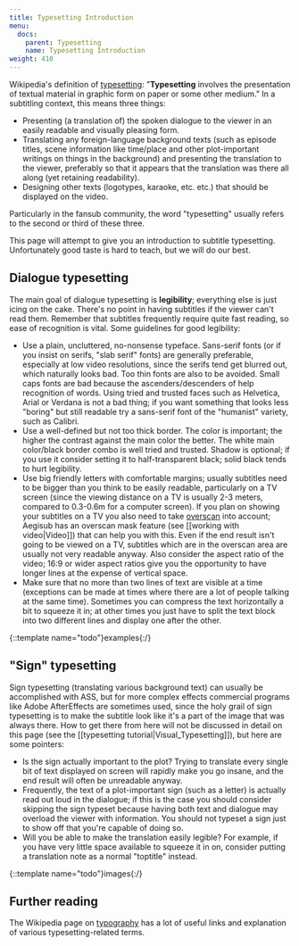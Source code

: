 ```yaml
---
title: Typesetting Introduction
menu:
  docs:
    parent: Typesetting
    name: Typesetting Introduction
weight: 410
---
```


Wikipedia's definition of
[typesetting](http://en.wikipedia.org/wiki/Typesetting): "**Typesetting**
involves the presentation of textual material in graphic form on paper or some
other medium." In a subtitling context, this means three things:

* Presenting (a translation of) the spoken dialogue to the viewer in an easily
  readable and visually pleasing form.
* Translating any foreign-language background texts (such as episode titles,
  scene information like time/place and other plot-important writings on things
  in the background) and presenting the translation to the viewer, preferably
  so that it appears that the translation was there all along (yet retaining
  readability).
* Designing other texts (logotypes, karaoke, etc. etc.) that should be
  displayed on the video.

Particularly in the fansub community, the word "typesetting" usually refers to
the second or third of these three.

This page will attempt to give you an introduction to subtitle typesetting.
Unfortunately good taste is hard to teach, but we will do our best.

## Dialogue typesetting ##
The main goal of dialogue typesetting is **legibility**; everything else is
just icing on the cake. There's no point in having subtitles if the viewer
can't read them. Remember that subtitles frequently require quite fast reading,
so ease of recognition is vital. Some guidelines for good legibility:

* Use a plain, uncluttered, no-nonsense typeface. Sans-serif fonts (or if you
  insist on serifs, "slab serif" fonts) are generally preferable, especially at
  low video resolutions, since the serifs tend get blurred out, which naturally
  looks bad. Too thin fonts are also to be avoided. Small caps fonts are bad
  because the ascenders/descenders of  help recognition of words. Using tried
  and trusted faces such as Helvetica, Arial or Verdana is not a bad thing; if
  you want something that looks less "boring" but still readable try a
  sans-serif font of the "humanist" variety, such as Calibri.
* Use a well-defined but not too thick border. The color is important; the
  higher the contrast against the main color the better. The white main
  color/black border combo is well tried and trusted. Shadow is optional; if
  you use it consider setting it to half-transparent black; solid black tends
  to hurt legibility.
* Use big friendly letters with comfortable margins; usually subtitles need to
  be bigger than you think to be easily readable, particularly on a TV screen
  (since the viewing distance on a TV is usually 2-3 meters, compared to
  0.3-0.6m for a computer screen). If you plan on showing your subtitles on a
  TV you also need to take [overscan](http://en.wikipedia.org/wiki/Overscan)
  into account; Aegisub has an overscan mask feature (see [[working with video|Video]]) that can help you with this. Even if the end result isn't
  going to be viewed on a TV, subtitles which are in the overscan area are
  usually not very readable anyway. Also consider the aspect ratio of the
  video; 16:9 or wider aspect ratios give you the opportunity to have longer
  lines at the expense of vertical space.
* Make sure that no more than two lines of text are visible at a time
  (exceptions can be made at times where there are a lot of people talking at
  the same time). Sometimes you can compress the text horizontally a bit to
  squeeze it in; at other times you just have to split the text block into two
  different lines and display one after the other.

{::template name="todo"}examples{:/}

## "Sign" typesetting ##
Sign typesetting (translating various background text) can usually be
accomplished with ASS, but for more complex effects commercial programs like
Adobe AfterEffects are sometimes used, since the holy grail of sign typesetting
is to make the subtitle look like it's a part of the image that was always
there. How to get there from here will not be discussed in detail on this page
(see the [[typesetting tutorial|Visual_Typesetting]]), but here are some
pointers:

* Is the sign actually important to the plot? Trying to translate every single
  bit of text displayed on screen will rapidly make you go insane, and the end
  result will often be unreadable anyway.
* Frequently, the text of a plot-important sign (such as a letter) is actually
  read out loud in the dialogue; if this is the case you should consider
  skipping the sign typeset because having both text and dialogue may overload
  the viewer with information. You should not typeset a sign just to show off
  that you're capable of doing so.
* Will you be able to make the translation easily legible? For example, if you
  have very little space available to squeeze it in on, consider putting a
  translation note as a normal "toptitle" instead.

{::template name="todo"}images{:/}

## Further reading ##
The Wikipedia page on [typography](http://en.wikipedia.org/wiki/Typography) has
a lot of useful links and explanation of various typesetting-related terms.
